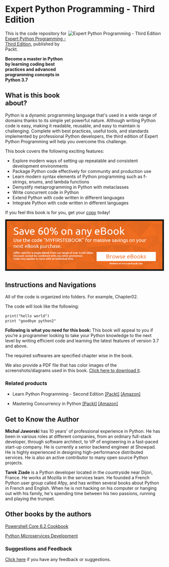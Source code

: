 # Expert Python Programming - Third Edition

<a href="https://www.packtpub.com/application-development/expert-python-programming-third-edition?utm_source=github&utm_medium=repository&utm_campaign=9781789808896 "><img src="https://d255esdrn735hr.cloudfront.net/sites/default/files/imagecache/ppv4_main_book_cover/B12437.png" alt="Expert Python Programming - Third Edition" height="256px" align="right"></a>

This is the code repository for [Expert Python Programming - Third Edition](https://www.packtpub.com/application-development/expert-python-programming-third-edition?utm_source=github&utm_medium=repository&utm_campaign=9781789808896), published by Packt.

**Become a master in Python by learning coding best practices and advanced programming concepts in Python 3.7**

## What is this book about?
Python is a dynamic programming language that's used in a wide range of domains thanks to its simple yet powerful nature. Although writing Python code is easy, making it readable, reusable, and easy to maintain is challenging. Complete with best practices, useful tools, and standards implemented by professional Python developers, the third edition of Expert Python Programming will help you overcome this challenge.

This book covers the following exciting features:
* Explore modern ways of setting up repeatable and consistent development environments 
* Package Python code effectively for community and production use 
* Learn modern syntax elements of Python programming such as f-strings, enums, and lambda functions 
* Demystify metaprogramming in Python with metaclasses 
* Write concurrent code in Python 
* Extend Python with code written in different languages 
* Integrate Python with code written in different languages 

If you feel this book is for you, get your [copy](https://www.amazon.com/dp/1789808898) today!

<a href="https://www.packtpub.com/?utm_source=github&utm_medium=banner&utm_campaign=GitHubBanner"><img src="https://raw.githubusercontent.com/PacktPublishing/GitHub/master/GitHub.png" 
alt="https://www.packtpub.com/" border="5" /></a>

## Instructions and Navigations
All of the code is organized into folders. For example, Chapter02.

The code will look like the following:
```
print("hello world")
print "goodbye python2"
```

**Following is what you need for this book:**
This book will appeal to you if you’re a programmer looking to take your Python knowledge to the next level by writing efficient code and learning the latest features of version 3.7 and above.

The required softwares are specified chapter wise in the book.

We also provide a PDF file that has color images of the screenshots/diagrams used in this book. [Click here to download it](https://www.packtpub.com/sites/default/files/downloads/9781789808896_ColorImages.pdf).

### Related products
* Learn Python Programming - Second Edition [[Packt]](https://www.packtpub.com/application-development/learn-python-programming-second-edition?utm_source=github&utm_medium=repository&utm_campaign=9781788996662) [[Amazon]](https://www.amazon.com/dp/1788996666)

* Mastering Concurrency in Python [[Packt]](https://www.packtpub.com/application-development/mastering-concurrency-python?utm_source=github&utm_medium=repository&utm_campaign=9781789343052) [[Amazon]](https://www.amazon.com/dp/B07GYLYNCR)

## Get to Know the Author
**Michal Jaworski**
has 10 years' of professional experience in Python. He has been in various
roles at different companies, from an ordinary full-stack developer, through software architect, to VP of engineering in a fast-paced start-up company. He is currently a senior backend engineer at Showpad. He is highly experienced in designing high-performance distributed services. He is also an active contributor to many open source Python projects.

**Tarek Ziade**
is a Python developer located in the countryside near Dijon, France. He works at Mozilla in the services team. He founded a French Python user group called Afpy, and has written several books about Python in French and English. When he is not hacking on his computer or hanging out with his family, he's spending time between his two passions, running and playing the trumpet.

## Other books by the authors
[Powershell Core 6.2 Cookbook](https://www.packtpub.com/networking-and-servers/powershell-core-62-cookbook?utm_source=github&utm_medium=repository&utm_campaign=9781789803303)

[Python Microservices Development](https://www.packtpub.com/web-development/python-microservices-development?utm_source=github&utm_medium=repository&utm_campaign=9781785881114)

### Suggestions and Feedback
[Click here](https://docs.google.com/forms/d/e/1FAIpQLSdy7dATC6QmEL81FIUuymZ0Wy9vH1jHkvpY57OiMeKGqib_Ow/viewform) if you have any feedback or suggestions.
